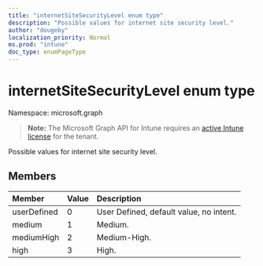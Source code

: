 ```yaml
---
title: "internetSiteSecurityLevel enum type"
description: "Possible values for internet site security level."
author: "dougeby"
localization_priority: Normal
ms.prod: "intune"
doc_type: enumPageType
---
```


# internetSiteSecurityLevel enum type

Namespace: microsoft.graph

> **Note:** The Microsoft Graph API for Intune requires an [active Intune license](https://go.microsoft.com/fwlink/?linkid=839381) for the tenant.

Possible values for internet site security level.

## Members
|Member|Value|Description|
|:---|:---|:---|
|userDefined|0|User Defined, default value, no intent.|
|medium|1|Medium.|
|mediumHigh|2|Medium-High.|
|high|3|High.|








